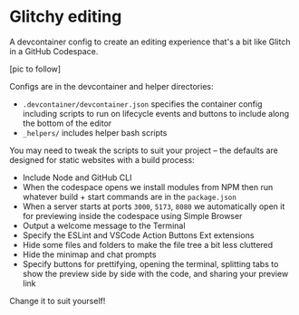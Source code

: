 # Glitchy editing

A devcontainer config to create an editing experience that's a bit like Glitch in a GitHub Codespace.

[pic to follow]

Configs are in the devcontainer and helper directories:

* `.devcontainer/devcontainer.json` specifies the container config including scripts to run on lifecycle events and buttons to include along the bottom of the editor
* `_helpers/` includes helper bash scripts

You may need to tweak the scripts to suit your project – the defaults are designed for static websites with a build process:

* Include Node and GitHub CLI
* When the codespace opens we install modules from NPM then run whatever build + start commands are in the `package.json`
* When a server starts at ports `3000`, `5173`, `8080` we automatically open it for previewing inside the codespace using Simple Browser
* Output a welcome message to the Terminal
* Specify the ESLint and VSCode Action Buttons Ext extensions
* Hide some files and folders to make the file tree a bit less cluttered
* Hide the minimap and chat prompts
* Specify buttons for prettifying, opening the terminal, splitting tabs to show the preview side by side with the code, and sharing your preview link

Change it to suit yourself!
